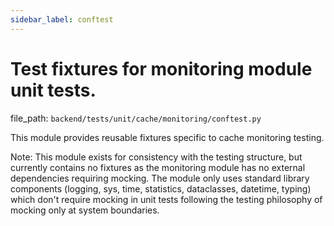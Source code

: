 ```yaml
---
sidebar_label: conftest
---
```


# Test fixtures for monitoring module unit tests.

  file_path: `backend/tests/unit/cache/monitoring/conftest.py`

This module provides reusable fixtures specific to cache monitoring testing.

Note: This module exists for consistency with the testing structure,
but currently contains no fixtures as the monitoring module has no external dependencies
requiring mocking. The module only uses standard library components (logging, sys, time,
statistics, dataclasses, datetime, typing) which don't require mocking in unit tests
following the testing philosophy of mocking only at system boundaries.
